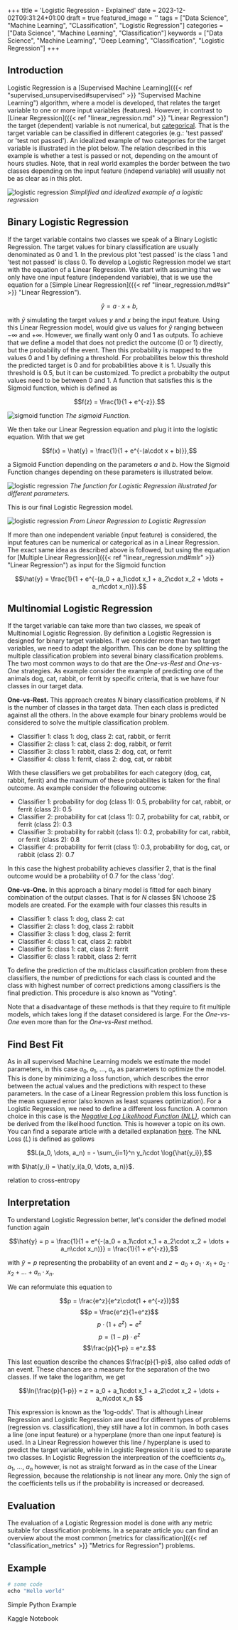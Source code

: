 +++
title = 'Logistic Regression - Explained'
date = 2023-12-02T09:31:24+01:00
draft = true
featured_image = ''
tags = ["Data Science", "Machine Learning", "CLassification", "Logistic Regression"]
categories = ["Data Science", "Machine Learning", "Classification"]
keywords = ["Data Science", "Machine Learning", "Deep Learning", "Classification", "Logistic Regression"]
+++

## Introduction

Logistic Regression is a [Supervised Machine Learning]({{< ref "supervised_unsupervised#supervised" >}} "Supervised Machine Learning") algorithm, where a model is developed, that relates the target variable to one or more input variables (features). However, in contrast to [Linear Regression]({{< ref "linear_regression.md" >}} "Linear Regression") the target (dependent) variable is not numerical, but [categorical](https://en.wikipedia.org/wiki/Categorical_variable). That is the target variable can be classified in different categories (e.g.: 'test passed' or 'test not passed'). An idealized example of two categories for the target variable is illustrated in the plot below. The relation described in this example is whether a test is passed or not, depending on the amount of hours studies. Note, that in real world examples the border between the two classes depending on the input feature (independ variable) will usually not be as clear as in this plot.

![logistic regression](/images/20231202_logistic_regression/logistic_regression_simplified.png)
*Simplified and idealized example of a logistic regression*

## Binary Logistic Regression

If the target variable contains two classes we speak of a Binary Logistic Regression. The target values for binary classification are usually denominated as 0 and 1. In the previous plot 'test passed' is the class 1 and 'test not passed' is class 0. To develop a Logistic Regression model we start with the equation of a Linear Regression. We start with assuming that we only have one input feature (independend variable), that is we use the equation for a [Simple Linear Regression]({{< ref "linear_regression.md#slr" >}} "Linear Regression").

$$ \hat{y} = a\cdot x + b, $$

with $\hat{y}$ simulating the target values $y$ and $x$ being the input feature. Using this Linear Regression model, would give us values for $\hat{y}$ ranging between $-\infty$ and $+\infty$. However, we finally want only $0$ and $1$ as outputs. To achieve that we define a model that does not predict the outcome ($0$ or $1$) directly, but the probability of the event. Then this probability is mapped to the values $0$ and $1$ by defining a threshold. For probabilites below this threshold the predicted target is $0$ and for probabilities above it is $1$. Usually this threshold is $0.5$, but it can be customized. To predict a probabilty the output values need to be between $0$ and $1$. A function that satisfies this is the Sigmoid function, which is defined as

$$f(z) = \frac{1}{1 + e^{-z}}.$$

![sigmoid function](/images/20231202_logistic_regression/sigmoid.png)
*The sigmoid Function.*

We then take our Linear Regression equation and plug it into the logistic equation. With that we get

$$f(x) = \hat{y} = \frac{1}{1 + e^{-(a\cdot x + b)}},$$

a Sigmoid Function depending on the parameters $a$ and $b$. How the Sigmoid Function changes depending on these parameters is illustrated below.

![logistic regression](/images/20231202_logistic_regression/logistic_function.png)
*The function for Logistic Regression illustrated for different parameters.*

This is our  final Logistic Regression model. 

![logistic regression](/images/20231202_logistic_regression/linear_logistic.png)
*From Linear Regression to Logistic Regression*

If more than one independent variable (input feature) is considered, the input features can be numerical or categorical as in a Linear Regression. The exact same idea as described above is followed, but using the equation for [Multiple Linear Regression]({{< ref "linear_regression.md#mlr" >}} "Linear Regression") as input for the Sigmoid function

$$\hat{y} = \frac{1}{1 + e^{-(a_0 + a_1\cdot x_1 + a_2\cdot x_2 + \dots + a_n\cdot x_n)}}.$$

## Multinomial Logistic Regression

If the target variable can take more than two classes, we speak of Multinomial Logistic Regression. By definition a Logistic Regression is designed for binary target variables. If we consider more than two target variables, we need to adapt the algorithm. This can be done by splitting the multiple classification problem into several binary classification problems. The two most common ways to do that are
the *One-vs-Rest* and *One-vs-One* strategies. As example consider the example of predicting one of the animals dog, cat, rabbit, or ferrit by specific criteria, that is we have four classes in our target data.

**One-vs-Rest.** This approach creates $N$ binary classification problems, if N is the number of classes in tha target data. Then each class is predicted against all the others. In the above example four binary problems would be considered to solve the multiple classification problem.

* Classifier 1: class 1: dog, class 2: cat, rabbit, or ferrit
* Classifier 2: class 1: cat, class 2: dog, rabbit, or ferrit
* Classifier 3: class 1: rabbit, class 2: dog, cat, or ferrit
* Classifier 4: class 1: ferrit, class 2: dog, cat, or rabbit


With these classifiers we get probabilites for each category (dog, cat, rabbit, ferrit) and the maximum of these probabilites is taken for the final outcome. As example consider the following outcome:

* Classifier 1: probability for dog (class 1): 0.5, probability for cat, rabbit, or ferrit (class 2): 0.5
* Classifier 2: probability for cat (class 1): 0.7, probability for cat, rabbit, or ferrit (class 2): 0.3
* Classifier 3: probability for rabbit (class 1): 0.2, probability for cat, rabbit, or ferrit  (class 2): 0.8
* Classifier 4: probability for ferrit (class 1): 0.3, probability for dog, cat, or rabbit (class 2): 0.7

In this case the highest probability achieves classifier 2, that is the final outcome would be a probability of 0.7 for the class 'dog'.


**One-vs-One.** In this approach a binary model is fitted for each binary combination of the output classes. That is for $N$ classes $N \choose 2$ models are created. For the example with four classes this results in

* Classifier 1: class 1: dog, class 2: cat
* Classifier 2: class 1: dog, class 2: rabbit
* Classifier 3: class 1: dog, class 2: ferrit
* Classifier 4: class 1: cat, class 2: rabbit
* Classifier 5: class 1: cat, class 2: ferrit
* Classifier 6: class 1: rabbit, class 2: ferrit

To define the prediction of the multiclass classification problem from these classifiers, the number of predictions for each class is counted and the class with highest number of correct predictions among classifiers is the final prediction. This procedure is also known as "Voting".

Note that a disadvantage of these methods is that they require to fit multiple models, which takes long if the dataset considered is large. For the  *One-vs-One* even more than for the *One-vs-Rest* method.

## Find Best Fit

As in all supervised Machine Learning models we estimate the model parameters, in this case $a_0$, $a_1$, $\dots$, $a_n$ as parameters to optimize the model. This is done by minimizing a loss function, which describes the error between the actual values and the predictions with respect to these parameters. In the case of a Linear Regression problem this loss function is the mean squared error (also known as least squares optimization). For a Logistic Regression, we need to define a different loss function. A common choice in this case is the *[Negative Log Likelihood Function ($NLL$)]()*, which can be derived from the likelihood function. This is however a topic on its own. You can find a separate article with a detailed explanation [here](). The NNL Loss ($L$) is defined as gollows 

$$L(a_0, \dots, a_n) = - \sum_{i=1}^n y_i\cdot \log{\hat{y_i}},$$

with $\hat{y_i} = \hat{y_i(a_0, \dots, a_n)}$.

relation to cross-entropy

## Interpretation

To understand Logistic Regression better, let's consider the defined model function again

$$\hat{y} = p = \frac{1}{1 + e^{-(a_0 + a_1\cdot x_1 + a_2\cdot x_2 + \dots + a_n\cdot x_n)}} = \frac{1}{1 + e^{-z}},$$

with $\hat{y} = p$ representing the probability of an event and $z=a_0 + a_1\cdot x_1 + a_2\cdot x_2 + \dots + a_n\cdot x_n$. 

We can reformulate this equation to

$$p = \frac{e^z}{e^z\cdot(1 + e^{-z})}$$
$$p = \frac{e^z}{1+e^z}$$
$$p\cdot (1 + e^z) = e^z$$
$$p = (1 - p)\cdot e^z$$
$$\frac{p}{1-p} = e^z.$$

This last equation describe the chances $\frac{p}{1-p}$, also called *odds* of an event. These chances are a measure for the separation of the two classes. If we take the logarithm, we get

$$\ln{\frac{p}{1-p}} = z = a_0 + a_1\cdot x_1 + a_2\cdot x_2 + \dots + a_n\cdot x_n $$

This expression is known as the 'log-odds'. That is although Linear Regression and Logistic Regression are used for different types of problems (regression vs. classification), they still have a lot in common. In both cases a line (one input feature) or a hyperplane (more than one input feature) is used. In a Linear Regression however this line / hyperplane is used to predict the target variable, while in Logistic Regression it is used to separate two classes. In Logistic Regression the interpreation of the coefficients $a_0$, $a_1$, $\dots$, $a_n$ however, is not as straight forward as in the case of the Linear Regression, because the relationship is not linear any more. Only the sign of the coefficients tells us if the probability is increased or decreased.

## Evaluation

The evaluation of a Logistic Regression model is done with any metric suitable for classification problems. In a separate article you can find an overview about the most common [metrics for classification]({{< ref "classification_metrics" >}} "Metrics for Regression") problems.

## Example

```Python
# some code
echo "Hello world"
```

Simple Python Example

Kaggle Notebook
